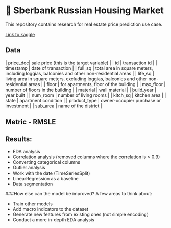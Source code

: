 # 🚀 Sberbank Russian Housing Market

This repository contains research for real estate price prediction use case.

[Link to kaggle](https://www.kaggle.com/code/anastasiakorotkova/sber-eda)

## Data
| price_doc| sale price (this is the target variable) | 
| id | transaction id | 
| timestamp | date of transaction | 
| full_sq | total area in square meters, including loggias, balconies and other non-residential areas | 
| life_sq | living area in square meters, excluding loggias, balconies and other non-residential areas | 
| floor | for apartments, floor of the building | 
| max_floor | number of floors in the building | 
| material | wall material | 
| build_year | year built | 
| num_room | number of living rooms | 
| kitch_sq | kitchen area | 
| state | apartment condition | 
| product_type | owner-occupier purchase or investment | 
| sub_area | name of the district | 

## Metric - RMSLE

## Results:
- EDA analysis
- Correlation analysis (removed columns where the correlation is > 0.9)
- Converting categorical columns
- Outlier analysis
- Work with the date (TimeSeriesSplit)
- LinearRegression as a baseline
- Data segmentation

###How else can the model be improved? A few areas to think about:
- Train other models
- Add macro indicators to the dataset
- Generate new features from existing ones (not simple encoding)
- Conduct a more in-depth EDA analysis